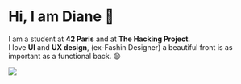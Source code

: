 # Hi, I am Diane 👋

I am a student at **42 Paris** and at **The Hacking Project**.  
I love **UI** and **UX design**, (ex-Fashin Designer) a beautiful front is as important as a functional back. 😄


[![](https://github.com/saadeghi/saadeghi/blob/master/dino.gif)](#)


